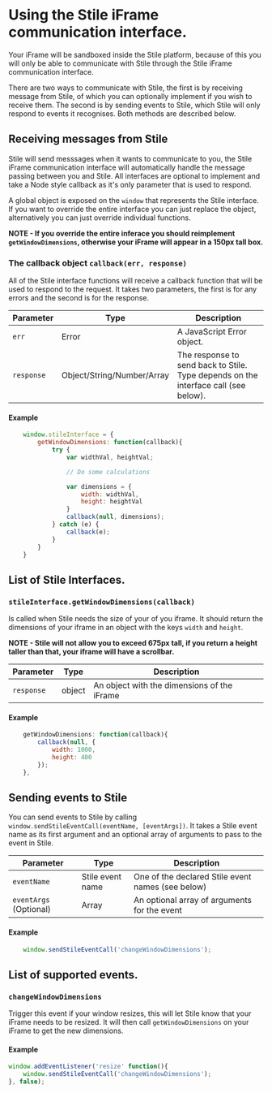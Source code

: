 # Using the Stile iFrame communication interface.

Your iFrame will be sandboxed inside the Stile platform, because of this you will only be able to communicate with Stile through the Stile iFrame communication interface.

There are two ways to communicate with Stile, the first is by receiving message from Stile, of which you can optionally implement if you wish to receive them. The second is by sending events to Stile, which Stile will only respond to events it recognises. Both methods are described below.

## Receiving messages from Stile

Stile will send messsages when it wants to communicate to you, the Stile iFrame communication interface will automatically handle the message passing between you and Stile. All interfaces are optional to implement and take a Node style callback as it's only parameter that is used to respond.

A global object is exposed on the `window` that represents the Stile interface. If you want to override the entire interface you can just replace the object, alternatively you can just override individual functions.

**NOTE - If you override the entire inferace you should reimplement `getWindowDimensions`, otherwise your iFrame will appear in a 150px tall box.**

### The callback object `callback(err, response)`

All of the Stile interface functions will receive a callback function that will be used to respond to the request. It takes two parameters, the first is for any errors and the second is for the response.

Parameter   | Type                      | Description                                                                           |
------------| --------------------------|---------------------------------------------------------------------------------------|
`err`       | Error                     | A JavaScript Error object.                                                            |
`response`  | Object/String/Number/Array| The response to send back to Stile. Type depends on the interface call (see below).   |

#### Example
```javascript
    window.stileInterface = {
        getWindowDimensions: function(callback){
            try {
                var widthVal, heightVal;

                // Do some calculations

                var dimensions = {
                    width: widthVal,
                    height: heightVal
                }
                callback(null, dimensions);
            } catch (e) {
                callback(e);
            }
        }
    }
```

## List of Stile Interfaces.

### `stileInterface.getWindowDimensions(callback)`

Is called when Stile needs the size of your of you iframe. It should return the dimensions of your iframe in an object with the keys `width` and `height`.

**NOTE - Stile will not allow you to exceed 675px tall, if you return a height taller than that, your iframe will have a scrollbar.**

Parameter   | Type                      | Description                                  |
------------| --------------------------|----------------------------------------------|
`response`  | object                    | An object with the dimensions of the iFrame  |

#### Example
```javascript
    getWindowDimensions: function(callback){
        callback(null, {
            width: 1000,
            height: 400
        });
    },
```

## Sending events to Stile

You can send events to Stile by calling `window.sendStileEventCall(eventName, [eventArgs])`. It takes a Stile event name as its first argument and an optional array of arguments to pass to the event in Stile.

Parameter               | Type              | Description                                       |
------------------------| ------------------|---------------------------------------------------|
`eventName`             | Stile event name  | One of the declared Stile event names (see below) |
`eventArgs` (Optional)  | Array             | An optional array of arguments for the event      |

#### Example
```javascript
    window.sendStileEventCall('changeWindowDimensions');
```

## List of supported events.

### `changeWindowDimensions`

Trigger this event if your window resizes, this will let Stile know that your iFrame needs to be resized. It will then call `getWindowDimensions` on your iFrame to get the new dimensions.

#### Example
```javascript
window.addEventListener('resize' function(){
    window.sendStileEventCall('changeWindowDimensions');
}, false);
```
